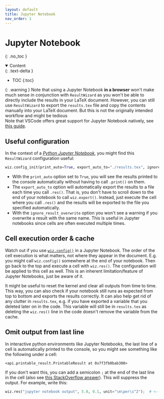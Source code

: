 ```yaml
---
layout: default
title: Jupyter Notebook
nav_order: 1
---
```


# Jupyter Notebook
{: .no_toc }

<details open markdown="block">
  <summary>
    Content
  </summary>
  {: .text-delta }

- TOC
{:toc}

</details>

{: .warning }
Note that using a Jupyter Notebook **in a browser** won't make much sense in conjunction with `ResultWizard` as you won't be able to directly include the results in your LaTeX document. However, you can still use `ResultWizard` to export the `results.tex` file and copy the contents manually into your LaTeX document. But this is not the originally intended workflow and might be tedious
<br>Note that VSCode offers great support for Jupyter Notebook natively, see [this guide](https://code.visualstudio.com/docs/datascience/jupyter-notebooks).

## Useful configuration

In the context of a [*Python Jupyter Notebook*](https://jupyter.org/), you might find this `ResultWizard` configuration useful:
```py
wiz.config_init(print_auto=True, export_auto_to="./results.tex", ignore_result_overwrite=True)
```
- With the `print_auto` option set to `True`, you will see the results printed to the console automatically without having to call `.print()` on them.
- The `export_auto_to` option will automatically export the results to a file each time you call `.res()`. That is, you don't have to scroll down to the end of your notebook to call `wiz.export()`. Instead, just execute the cell where you call `.res()` and the results will be exported to the file you specified automatically.
- With the `ignore_result_overwrite` option you won't see a warning if you overwrite a result with the same name. This is useful in Jupyter notebooks since cells are often executed multiple times.


## Cell execution order & cache

Watch out if you use [`wiz.config()`]({{site.baseurl}}/api/config) in a Jupyter Notebook. The order of the cell execution is what matters, not where they appear in the document. E.g. you might call `wiz.config()` somewhere at the end of your notebook. Then go back to the top and execute a cell with `wiz.res()`. The configuration will be applied to this cell as well. This is an inherent limitation/feature of Jupyter Notebooks, just be aware of it.

It might be useful to reset the kernel and clear all outputs from time to time. This way, you can also check if your notebook still runs as expected from top to bottom and exports the results correctly. It can also help get rid of any clutter in `results.tex`, e.g. if you have exported a variable that you deleted later on in the code. This variable will still be in `results.tex` as deleting the `wiz.res()` line in the code doesn't remove the variable from the cache.


## Omit output from last line

In interactive python environments like Jupyter Notebooks, the last line of a cell is automatically printed to the console, so you might see something like the following under a cell:

```
<api.printable_result.PrintableResult at 0x7f3fb0bab300>
```

If you don't want this, you can add a semicolon `;` at the end of the last line in the cell (also see [this StackOverflow answer](https://stackoverflow.com/a/45519070/)). This will suppress the output. For example, write this:
```py
wiz.res("jupyter notebook output", 5.0, 0.1, unit="\m\per\s^2");  # <-- note the semicolon here
```